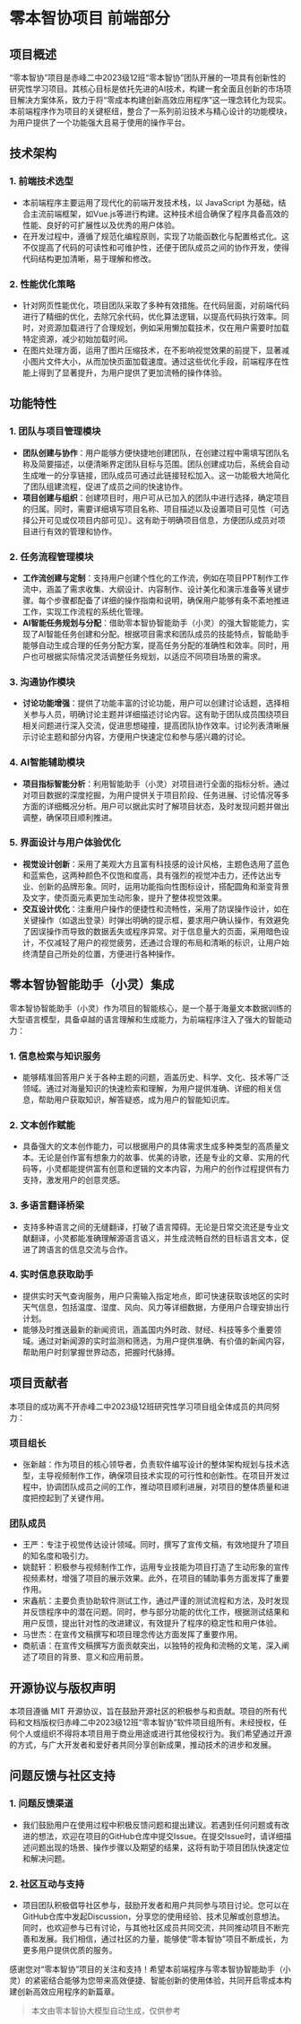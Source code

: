 # 零本智协项目 前端部分

## 项目概述
“零本智协”项目是赤峰二中2023级12班“零本智协”团队开展的一项具有创新性的研究性学习项目。其核心目标是依托先进的AI技术，构建一套全面且创新的市场项目解决方案体系，致力于将“零成本构建创新高效应用程序”这一理念转化为现实。本前端程序作为项目的关键枢纽，整合了一系列前沿技术与精心设计的功能模块，为用户提供了一个功能强大且易于使用的操作平台。

## 技术架构
### 1. 前端技术选型
- 本前端程序主要运用了现代化的前端开发技术栈，以 JavaScript 为基础，结合主流前端框架，如Vue.js等进行构建。这种技术组合确保了程序具备高效的性能、良好的可扩展性以及优秀的用户体验。
- 在开发过程中，遵循了规范化编程原则，实现了功能函数化与配置格式化。这不仅提高了代码的可读性和可维护性，还便于团队成员之间的协作开发，使得代码结构更加清晰，易于理解和修改。
### 2. 性能优化策略
- 针对网页性能优化，项目团队采取了多种有效措施。在代码层面，对前端代码进行了精细的优化，去除冗余代码，优化算法逻辑，以提高代码执行效率。同时，对资源加载进行了合理规划，例如采用懒加载技术，仅在用户需要时加载特定资源，减少初始加载时间。
- 在图片处理方面，运用了图片压缩技术，在不影响视觉效果的前提下，显著减小图片文件大小，从而加快页面加载速度。通过这些优化手段，前端程序在性能上得到了显著提升，为用户提供了更加流畅的操作体验。

## 功能特性
### 1. 团队与项目管理模块
- **团队创建与协作**：用户能够方便快捷地创建团队，在创建过程中需填写团队名称及简要描述，以便清晰界定团队目标与范围。团队创建成功后，系统会自动生成唯一的分享链接，团队成员可通过此链接轻松加入。这一功能极大地简化了团队组建流程，促进了成员之间的快速协作。
- **项目创建与组织**：创建项目时，用户可从已加入的团队中进行选择，确定项目的归属。同时，需要详细填写项目名称、项目描述以及设置项目可见性（可选择公开可见或仅项目内部可见）。这有助于明确项目信息，方便团队成员对项目进行有效的管理和协作。
### 2. 任务流程管理模块
- **工作流创建与定制**：支持用户创建个性化的工作流，例如在项目PPT制作工作流中，涵盖了需求收集、大纲设计、内容制作、设计美化和演示准备等关键步骤。每个步骤都配备了详细的操作指南和说明，确保用户能够有条不紊地推进工作，实现工作流程的系统化管理。
- **AI智能任务规划与分配**：借助零本智协智能助手（小灵）的强大智能能力，实现了AI智能任务创建和分配。根据项目需求和团队成员的技能特点，智能助手能够自动生成合理的任务分配方案，提高任务分配的准确性和效率。同时，用户也可根据实际情况灵活调整任务规划，以适应不同项目场景的需求。
### 3. 沟通协作模块
- **讨论功能增强**：提供了功能丰富的讨论功能，用户可以创建讨论话题，选择相关参与人员，明确讨论主题并详细描述讨论内容。这有助于团队成员围绕项目相关问题进行深入交流，促进思想碰撞，提高团队协作效率。讨论列表清晰展示讨论主题和部分内容，方便用户快速定位和参与感兴趣的讨论。
### 4. AI智能辅助模块
- **项目指标智能分析**：利用智能助手（小灵）对项目进行全面的指标分析。通过对项目数据的深度挖掘，为用户提供关于项目阶段、任务进展、讨论情况等多方面的详细概况分析。用户可以据此实时了解项目状态，及时发现问题并做出调整，确保项目顺利推进。
### 5. 界面设计与用户体验优化
- **视觉设计创新**：采用了美观大方且富有科技感的设计风格，主题色选用了蓝色和蓝紫色，这两种颜色不仅饱和度高，具有强烈的视觉冲击力，还传达出专业、创新的品牌形象。同时，运用功能指向性图标设计，搭配圆角和渐变背景及文字，使页面元素更加生动形象，提升了整体视觉效果。
- **交互设计优化**：注重用户操作的便捷性和流畅性，采用了防误操作设计，如在关键操作（如退出登录）时弹出明确的提示框，要求用户确认操作，有效避免了因误操作而导致的数据丢失或程序异常。对于信息量大的页面，采用暗色设计，不仅减轻了用户的视觉疲劳，还通过合理的布局和清晰的标识，让用户始终清楚自己所处的位置，方便进行各种操作。

## 零本智协智能助手（小灵）集成
零本智协智能助手（小灵）作为项目的智能核心，是一个基于海量文本数据训练的大型语言模型，具备卓越的语言理解和生成能力，为前端程序注入了强大的智能动力：
### 1. 信息检索与知识服务
- 能够精准回答用户关于各种主题的问题，涵盖历史、科学、文化、技术等广泛领域。通过对海量知识的快速检索和理解，为用户提供准确、详细的相关信息，帮助用户获取知识，解答疑惑，成为用户的智能知识库。
### 2. 文本创作赋能
- 具备强大的文本创作能力，可以根据用户的具体需求生成多种类型的高质量文本。无论是创作富有想象力的故事、优美的诗歌，还是专业的文章、实用的代码等，小灵都能提供富有创意和逻辑的文本内容，为用户的创作过程提供有力支持，激发用户的创意灵感。
### 3. 多语言翻译桥梁
- 支持多种语言之间的无缝翻译，打破了语言障碍。无论是日常交流还是专业文献翻译，小灵都能准确理解源语言语义，并生成流畅自然的目标语言文本，促进了跨语言的信息交流与合作。
### 4. 实时信息获取助手
- 提供实时天气查询服务，用户只需输入指定地点，即可快速获取该地区的实时天气信息，包括温度、湿度、风向、风力等详细数据，方便用户合理安排出行计划。
- 能够及时推送最新的新闻资讯，涵盖国内外时政、财经、科技等多个重要领域。通过对新闻源的实时监测和筛选，为用户提供准确、有价值的新闻内容，帮助用户时刻掌握世界动态，把握时代脉搏。

## 项目贡献者
本项目的成功离不开赤峰二中2023级12班研究性学习项目组全体成员的共同努力：
### 项目组长
- 张新越：作为项目的核心领导者，负责软件编写设计的整体架构规划与技术选型，主导视频制作工作，确保项目技术实现的可行性和创新性。在项目开发过程中，协调团队成员之间的工作，推动项目顺利进展，对项目的整体质量和进度把控起到了关键作用。
### 团队成员
- 王严：专注于视觉传达设计领域。同时，撰写了宣传文稿，有效地提升了项目的知名度和吸引力。
- 姚懿轩：积极参与视频制作工作，运用专业技能为项目打造了生动形象的宣传视频素材，增强了项目的展示效果。此外，在项目的辅助事务方面发挥了重要作用。
- 宋鑫航：主要负责协助软件测试工作，通过严谨的测试流程和方法，及时发现并反馈程序中的潜在问题。同时，参与部分功能的优化工作，根据测试结果和用户反馈，提出针对性的改进建议，有效提升了程序的稳定性和用户体验。
- 马世杰：在宣传文稿撰写和项目理念传达方面发挥了重要作用。
- 商航语：在宣传文稿撰写方面贡献突出，以独特的视角和流畅的文笔，深入阐述了项目的背景、意义和应用前景。

## 开源协议与版权声明
本项目遵循 MIT 开源协议，旨在鼓励开源社区的积极参与和贡献。项目的所有代码和文档版权归赤峰二中2023级12班“零本智协”软件项目组所有。未经授权，任何个人或组织不得将本项目用于商业用途或进行其他侵权行为。我们希望通过开源的方式，与广大开发者和爱好者共同分享创新成果，推动技术的进步和发展。

## 问题反馈与社区支持
### 1. 问题反馈渠道
- 我们鼓励用户在使用过程中积极反馈问题和提出建议。若遇到任何问题或有改进的想法，欢迎在项目的GitHub仓库中提交Issue。在提交Issue时，请详细描述问题出现的场景、操作步骤以及期望的结果，这将有助于项目团队快速定位和解决问题。
### 2. 社区互动与支持
- 项目团队积极倡导社区参与，鼓励开发者和用户共同参与项目讨论。您可以在GitHub仓库中发起Discussion，分享您的使用经验、技术见解或创意想法。同时，也欢迎参与已有讨论，与其他社区成员共同交流，共同推动项目不断完善和发展。我们相信，通过社区的力量，能够使“零本智协”项目不断成长，为更多用户提供优质的服务。

感谢您对“零本智协”项目的关注和支持！希望本前端程序与零本智协智能助手（小灵）的紧密结合能够为您带来高效便捷、智能创新的使用体验，共同开启零成本构建创新高效应用程序的新篇章。




> 本文由零本智协大模型自动生成，仅供参考